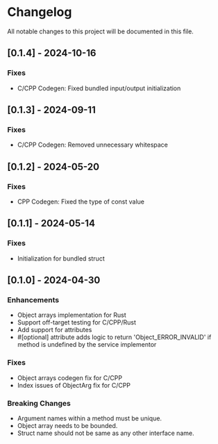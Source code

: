# Changelog

All notable changes to this project will be documented in this file.

## [0.1.4] - 2024-10-16

### Fixes
- C/CPP Codegen: Fixed bundled input/output initialization

## [0.1.3] - 2024-09-11

### Fixes
- C/CPP Codegen: Removed unnecessary whitespace

## [0.1.2] - 2024-05-20

### Fixes
- CPP Codegen: Fixed the type of const value

## [0.1.1] - 2024-05-14

### Fixes
- Initialization for bundled struct

## [0.1.0] - 2024-04-30

### Enhancements
- Object arrays implementation for Rust
- Support off-target testing for C/CPP/Rust
- Add support for attributes
- #[optional] attribute adds logic to return 'Object_ERROR_INVALID' if method is undefined by the service implementor

### Fixes
- Object arrays codegen fix for C/CPP
- Index issues of ObjectArg fix for C/CPP

### Breaking Changes
- Argument names within a method must be unique.
- Object array needs to be bounded.
- Struct name should not be same as any other interface name.
